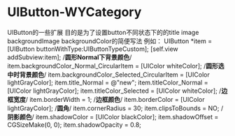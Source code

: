 # UIButton-WYCategory
UIButton的一些扩展
目的是为了设置button不同状态下的的title image backgroundImage backgroundColor的简便写法
例如：
 UIButton *item = [UIButton buttonWithType:UIButtonTypeCustom];
    [self.view addSubview:item];
    /**圆形Normal下背景颜色**/
    item.backgroundColor_Normal_CircularItem = [UIColor whiteColor];
    /**圆形选中时背景颜色**/
    item.backgroundColor_Selected_CircularItem = [UIColor lightGrayColor];
    item.title_Normal = @"new";
    item.titleColor_Normal = [UIColor lightGrayColor];
    item.titleColor_Selected = [UIColor whiteColor];
    /**边框宽度**/
    item.borderWidth = 1;
    /**边框颜色**/
    item.borderColor = [UIColor lightGrayColor];
    /**圆角**/
    item.cornerRadius = 30;
    item.clipsToBounds = NO;
    /**阴影颜色**/
    item.shadowColor = [UIColor blackColor];
    item.shadowOffset = CGSizeMake(0, 0);
    item.shadowOpacity = 0.8;
